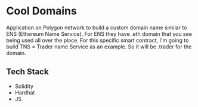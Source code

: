 # Cool Domains
Application on Polygon network to build a custom domain name similar to ENS (Ethereum Name Service). For ENS they have .eth domain that you see being used all over the place.
For this specific smart contract, I'm going to build TNS = Trader name Service as an example. 
So it will be .trader for the domain.

## Tech Stack

- Solidity
- Hardhat
- JS